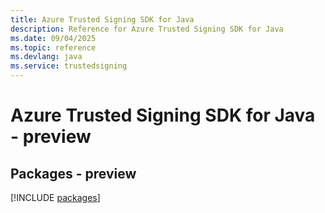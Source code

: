 ```yaml
---
title: Azure Trusted Signing SDK for Java
description: Reference for Azure Trusted Signing SDK for Java
ms.date: 09/04/2025
ms.topic: reference
ms.devlang: java
ms.service: trustedsigning
---
```

# Azure Trusted Signing SDK for Java - preview
## Packages - preview
[!INCLUDE [packages](trusted-signing-index.md)]